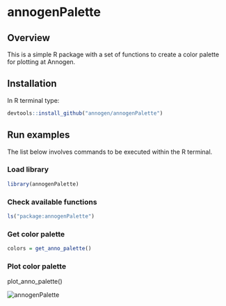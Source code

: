 # annogenPalette

## Overview
This is a simple R package with a set of functions to create a color palette for plotting at Annogen.

## Installation
In R terminal type:
```r
devtools::install_github("annogen/annogenPalette")
```

## Run examples
The list below involves commands to be executed within the R terminal.

### Load library
```r
library(annogenPalette)
```

### Check available functions
```r
ls("package:annogenPalette")
```

### Get color palette
```r
colors = get_anno_palette()
```

### Plot color palette
plot_anno_palette()

![annogenPalette](https://github.com/user-attachments/assets/cb1d0c22-5883-4a43-b20f-eb0d7683a39b)
